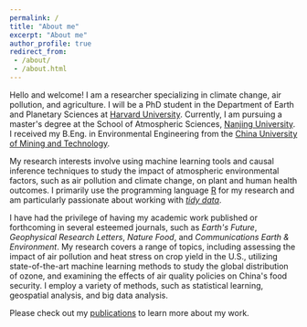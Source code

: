 ```yaml
---
permalink: /
title: "About me"
excerpt: "About me"
author_profile: true
redirect_from:
 - /about/
 - /about.html
---
```


Hello and welcome! I am a researcher specializing in climate change, air pollution, and agriculture. I will be a PhD student in the Department of Earth and Planetary Sciences at [Harvard University](https://www.harvard.edu/). Currently, I am pursuing a master's degree at the School of Atmospheric Sciences, [Nanjing University](https://en.wikipedia.org/wiki/Nanjing_University). I received my B.Eng. in Environmental Engineering from the [China University of Mining and Technology](https://en.wikipedia.org/wiki/China_University_of_Mining_and_Technology).

My research interests involve using machine learning tools and causal inference techniques to study the impact of atmospheric environmental factors, such as air pollution and climate change, on plant and human health outcomes. I primarily use the programming language [R](https://cran.r-project.org/) for my research and am particularly passionate about working with *[tidy data](https://doi.org/10.18637/jss.v059.i10)*.

I have had the privilege of having my academic work published or forthcoming in several esteemed journals, such as *Earth's Future*, *Geophysical Research Letters*, *Nature Food*, and *Communications Earth & Environment*. My research covers a range of topics, including assessing the impact of air pollution and heat stress on crop yield in the U.S., utilizing state-of-the-art machine learning methods to study the global distribution of ozone, and examining the effects of air quality policies on China's food security. I employ a variety of methods, such as statistical learning, geospatial analysis, and big data analysis.

Please check out my [publications](publications) to learn more about my work.

<script type="text/javascript" src="//rf.revolvermaps.com/0/0/8.js?i=56obmqpslpy&amp;m=0&amp;c=ff0000&amp;cr1=ffffff&amp;f=arial&amp;l=0&amp;s=170" async="async"></script>
